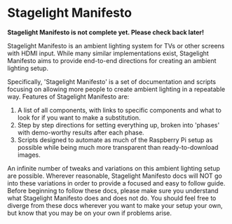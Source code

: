 Stagelight Manifesto
====================

**Stagelight Manifesto is not complete yet. Please check back later!**

Stagelight Manifesto is an ambient lighting system for TVs or other screens with HDMI input.
While many similar implementations exist, Stagelight Manifesto aims to provide end-to-end directions for creating
an ambient lighting setup.

Specifically, 'Stagelight Manifesto' is a set of documentation and scripts focusing on allowing more people to
create ambient lighting in a repeatable way. Features of Stagelight Manifesto are:

1. A list of all components, with links to specific components and what to look for if you want to make a substitution.
1. Step by step directions for setting everything up, broken into 'phases' with demo-worthy results after each phase.
1. Scripts designed to automate as much of the Raspberry Pi setup as possible while being much more transparent than ready-to-download images.

An infinite number of tweaks and variations on this ambient lighting setup are possible.
Wherever reasonable, Stagelight Manifesto docs will NOT go into these variations in order to provide a focused and easy
to follow guide. Before beginning to follow these docs, please make sure you understand what Stagelight Manifesto does and does not do. You should feel free to diverge from these docs wherever you want to make your setup your own, but know that you may be on your own if problems arise.
